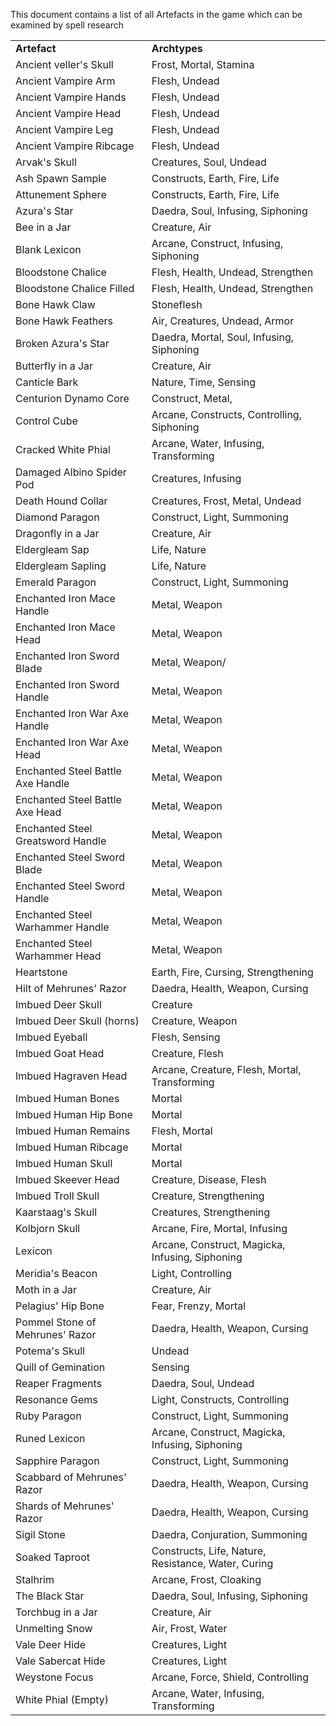 This document contains a list of all Artefacts in the game which can be examined by spell research



<table>
  <tr>
   <td><strong>Artefact</strong>
   </td>
   <td><strong>Archtypes</strong>
   </td>
  </tr>
  <tr>
   <td>Ancient veller's Skull
   </td>
   <td>Frost, Mortal, Stamina
   </td>
  </tr>
  <tr>
   <td>Ancient Vampire Arm
   </td>
   <td>Flesh, Undead
   </td>
  </tr>
  <tr>
   <td>Ancient Vampire Hands
   </td>
   <td>Flesh, Undead
   </td>
  </tr>
  <tr>
   <td>Ancient Vampire Head
   </td>
   <td>Flesh, Undead
   </td>
  </tr>
  <tr>
   <td>Ancient Vampire Leg
   </td>
   <td>Flesh, Undead
   </td>
  </tr>
  <tr>
   <td>Ancient Vampire Ribcage
   </td>
   <td>Flesh, Undead
   </td>
  </tr>
  <tr>
   <td>Arvak's Skull
   </td>
   <td>Creatures, Soul, Undead
   </td>
  </tr>
  <tr>
   <td>Ash Spawn Sample
   </td>
   <td>Constructs, Earth, Fire, Life
   </td>
  </tr>
  <tr>
   <td>Attunement Sphere
   </td>
   <td>Constructs, Earth, Fire, Life
   </td>
  </tr>
  <tr>
   <td>Azura's Star
   </td>
   <td>Daedra, Soul, Infusing, Siphoning
   </td>
  </tr>
  <tr>
   <td>Bee in a Jar
   </td>
   <td>Creature, Air
   </td>
  </tr>
  <tr>
   <td>Blank Lexicon
   </td>
   <td>Arcane, Construct, Infusing, Siphoning
   </td>
  </tr>
  <tr>
   <td>Bloodstone Chalice
   </td>
   <td>Flesh, Health, Undead, Strengthen
   </td>
  </tr>
  <tr>
   <td>Bloodstone Chalice Filled
   </td>
   <td>Flesh, Health, Undead, Strengthen
   </td>
  </tr>
  <tr>
   <td>Bone Hawk Claw
   </td>
   <td>Stoneflesh
   </td>
  </tr>
  <tr>
   <td>Bone Hawk Feathers
   </td>
   <td>Air, Creatures, Undead, Armor
   </td>
  </tr>
  <tr>
   <td>Broken Azura's Star
   </td>
   <td>Daedra, Mortal, Soul, Infusing, Siphoning
   </td>
  </tr>
  <tr>
   <td>Butterfly in a Jar
   </td>
   <td>Creature, Air
   </td>
  </tr>
  <tr>
   <td>Canticle Bark
   </td>
   <td>Nature, Time, Sensing
   </td>
  </tr>
  <tr>
   <td>Centurion Dynamo Core
   </td>
   <td>Construct, Metal,
   </td>
  </tr>
  <tr>
   <td>Control Cube
   </td>
   <td>Arcane, Constructs, Controlling, Siphoning
   </td>
  </tr>
  <tr>
   <td>Cracked White Phial
   </td>
   <td>Arcane, Water, Infusing, Transforming
   </td>
  </tr>
  <tr>
   <td>Damaged Albino Spider Pod
   </td>
   <td>Creatures, Infusing
   </td>
  </tr>
  <tr>
   <td>Death Hound Collar
   </td>
   <td>Creatures, Frost, Metal, Undead
   </td>
  </tr>
  <tr>
   <td>Diamond Paragon
   </td>
   <td>Construct, Light, Summoning
   </td>
  </tr>
  <tr>
   <td>Dragonfly in a Jar
   </td>
   <td>Creature, Air
   </td>
  </tr>
  <tr>
   <td>Eldergleam Sap
   </td>
   <td>Life, Nature
   </td>
  </tr>
  <tr>
   <td>Eldergleam Sapling
   </td>
   <td>Life, Nature
   </td>
  </tr>
  <tr>
   <td>Emerald Paragon
   </td>
   <td>Construct, Light, Summoning
   </td>
  </tr>
  <tr>
   <td>Enchanted Iron Mace Handle
   </td>
   <td>Metal, Weapon
   </td>
  </tr>
  <tr>
   <td>Enchanted Iron Mace Head
   </td>
   <td>Metal, Weapon
   </td>
  </tr>
  <tr>
   <td>Enchanted Iron Sword Blade
   </td>
   <td>Metal, Weapon/
   </td>
  </tr>
  <tr>
   <td>Enchanted Iron Sword Handle
   </td>
   <td>Metal, Weapon
   </td>
  </tr>
  <tr>
   <td>Enchanted Iron War Axe Handle
   </td>
   <td>Metal, Weapon
   </td>
  </tr>
  <tr>
   <td>Enchanted Iron War Axe Head
   </td>
   <td>Metal, Weapon
   </td>
  </tr>
  <tr>
   <td>Enchanted Steel Battle Axe Handle
   </td>
   <td>Metal, Weapon
   </td>
  </tr>
  <tr>
   <td>Enchanted Steel Battle Axe Head
   </td>
   <td>Metal, Weapon
   </td>
  </tr>
  <tr>
   <td>Enchanted Steel Greatsword Handle
   </td>
   <td>Metal, Weapon
   </td>
  </tr>
  <tr>
   <td>Enchanted Steel Sword Blade
   </td>
   <td>Metal, Weapon
   </td>
  </tr>
  <tr>
   <td>Enchanted Steel Sword Handle
   </td>
   <td>Metal, Weapon
   </td>
  </tr>
  <tr>
   <td>Enchanted Steel Warhammer Handle
   </td>
   <td>Metal, Weapon
   </td>
  </tr>
  <tr>
   <td>Enchanted Steel Warhammer Head
   </td>
   <td>Metal, Weapon
   </td>
  </tr>
  <tr>
   <td>Heartstone
   </td>
   <td>Earth, Fire, Cursing, Strengthening
   </td>
  </tr>
  <tr>
   <td>Hilt of Mehrunes' Razor
   </td>
   <td>Daedra, Health, Weapon, Cursing
   </td>
  </tr>
  <tr>
   <td>Imbued Deer Skull
   </td>
   <td>Creature
   </td>
  </tr>
  <tr>
   <td>Imbued Deer Skull (horns)
   </td>
   <td>Creature, Weapon
   </td>
  </tr>
  <tr>
   <td>Imbued Eyeball
   </td>
   <td>Flesh, Sensing
   </td>
  </tr>
  <tr>
   <td>Imbued Goat Head
   </td>
   <td>Creature, Flesh
   </td>
  </tr>
  <tr>
   <td>Imbued Hagraven Head
   </td>
   <td>Arcane, Creature, Flesh, Mortal, Transforming
   </td>
  </tr>
  <tr>
   <td>Imbued Human Bones
   </td>
   <td>Mortal
   </td>
  </tr>
  <tr>
   <td>Imbued Human Hip Bone
   </td>
   <td>Mortal
   </td>
  </tr>
  <tr>
   <td>Imbued Human Remains
   </td>
   <td>Flesh, Mortal
   </td>
  </tr>
  <tr>
   <td>Imbued Human Ribcage
   </td>
   <td>Mortal
   </td>
  </tr>
  <tr>
   <td>Imbued Human Skull
   </td>
   <td>Mortal
   </td>
  </tr>
  <tr>
   <td>Imbued Skeever Head
   </td>
   <td>Creature, Disease, Flesh
   </td>
  </tr>
  <tr>
   <td>Imbued Troll Skull
   </td>
   <td>Creature, Strengthening
   </td>
  </tr>
  <tr>
   <td>Kaarstaag's Skull
   </td>
   <td>Creatures, Strengthening
   </td>
  </tr>
  <tr>
   <td>Kolbjorn Skull
   </td>
   <td>Arcane, Fire, Mortal, Infusing
   </td>
  </tr>
  <tr>
   <td>Lexicon
   </td>
   <td>Arcane, Construct, Magicka, Infusing, Siphoning
   </td>
  </tr>
  <tr>
   <td>Meridia's Beacon
   </td>
   <td>Light, Controlling
   </td>
  </tr>
  <tr>
   <td>Moth in a Jar
   </td>
   <td>Creature, Air
   </td>
  </tr>
  <tr>
   <td>Pelagius' Hip Bone
   </td>
   <td>Fear, Frenzy, Mortal
   </td>
  </tr>
  <tr>
   <td>Pommel Stone of Mehrunes' Razor
   </td>
   <td>Daedra, Health, Weapon, Cursing
   </td>
  </tr>
  <tr>
   <td>Potema's Skull
   </td>
   <td>Undead
   </td>
  </tr>
  <tr>
   <td>Quill of Gemination
   </td>
   <td>Sensing
   </td>
  </tr>
  <tr>
   <td>Reaper Fragments
   </td>
   <td>Daedra, Soul, Undead
   </td>
  </tr>
  <tr>
   <td>Resonance Gems
   </td>
   <td>Light, Constructs, Controlling
   </td>
  </tr>
  <tr>
   <td>Ruby Paragon
   </td>
   <td>Construct, Light, Summoning
   </td>
  </tr>
  <tr>
   <td>Runed Lexicon
   </td>
   <td>Arcane, Construct, Magicka, Infusing, Siphoning
   </td>
  </tr>
  <tr>
   <td>Sapphire Paragon
   </td>
   <td>Construct, Light, Summoning
   </td>
  </tr>
  <tr>
   <td>Scabbard of Mehrunes' Razor
   </td>
   <td>Daedra, Health, Weapon, Cursing
   </td>
  </tr>
  <tr>
   <td>Shards of Mehrunes' Razor
   </td>
   <td>Daedra, Health, Weapon, Cursing
   </td>
  </tr>
  <tr>
   <td>Sigil Stone
   </td>
   <td>Daedra, Conjuration, Summoning
   </td>
  </tr>
  <tr>
   <td>Soaked Taproot
   </td>
   <td>Constructs, Life, Nature, Resistance, Water, Curing
   </td>
  </tr>
  <tr>
   <td>Stalhrim
   </td>
   <td>Arcane, Frost, Cloaking
   </td>
  </tr>
  <tr>
   <td>The Black Star
   </td>
   <td>Daedra, Soul, Infusing, Siphoning
   </td>
  </tr>
  <tr>
   <td>Torchbug in a Jar
   </td>
   <td>Creature, Air
   </td>
  </tr>
  <tr>
   <td>Unmelting Snow
   </td>
   <td>Air, Frost, Water
   </td>
  </tr>
  <tr>
   <td>Vale Deer Hide
   </td>
   <td>Creatures, Light
   </td>
  </tr>
  <tr>
   <td>Vale Sabercat Hide
   </td>
   <td>Creatures, Light
   </td>
  </tr>
  <tr>
   <td>Weystone Focus
   </td>
   <td>Arcane, Force, Shield, Controlling
   </td>
  </tr>
  <tr>
   <td>White Phial (Empty)
   </td>
   <td>Arcane, Water, Infusing, Transforming
   </td>
  </tr>
</table>

